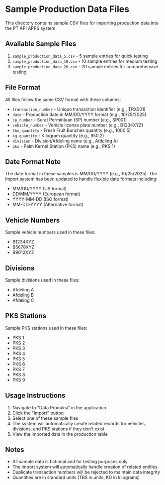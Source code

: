 # Sample Production Data Files

This directory contains sample CSV files for importing production data into the PT API APPS system.

## Available Sample Files

1. `sample_production_data_5.csv` - 5 sample entries for quick testing
2. `sample_production_data_10.csv` - 10 sample entries for medium testing
3. `sample_production_data_20.csv` - 20 sample entries for comprehensive testing

## File Format

All files follow the same CSV format with these columns:
- `transaction_number` - Unique transaction identifier (e.g., TRX001)
- `date` - Production date in MM/DD/YYYY format (e.g., 10/25/2025)
- `sp_number` - Surat Permintaan (SP) number (e.g., SP001)
- `vehicle_number` - Vehicle license plate number (e.g., B1234XYZ)
- `tbs_quantity` - Fresh Fruit Bunches quantity (e.g., 1000.5)
- `kg_quantity` - Kilogram quantity (e.g., 950.2)
- `division` - Division/Afdeling name (e.g., Afdeling A)
- `pks` - Palm Kernel Station (PKS) name (e.g., PKS 1)

## Date Format Note

The date format in these samples is MM/DD/YYYY (e.g., 10/25/2025). The import system has been updated to handle flexible date formats including:
- MM/DD/YYYY (US format)
- DD/MM/YYYY (European format)
- YYYY-MM-DD (ISO format)
- MM-DD-YYYY (Alternative format)

## Vehicle Numbers

Sample vehicle numbers used in these files:
- B1234XYZ
- B5678XYZ
- B9012XYZ

## Divisions

Sample divisions used in these files:
- Afdeling A
- Afdeling B
- Afdeling C

## PKS Stations

Sample PKS stations used in these files:
- PKS 1
- PKS 2
- PKS 3
- PKS 4
- PKS 5
- PKS 6
- PKS 7
- PKS 8
- PKS 9

## Usage Instructions

1. Navigate to "Data Produksi" in the application
2. Click the "Import" button
3. Select one of these sample files
4. The system will automatically create related records for vehicles, divisions, and PKS stations if they don't exist
5. View the imported data in the production table

## Notes

- All sample data is fictional and for testing purposes only
- The import system will automatically handle creation of related entities
- Duplicate transaction numbers will be rejected to maintain data integrity
- Quantities are in standard units (TBS in units, KG in kilograms)